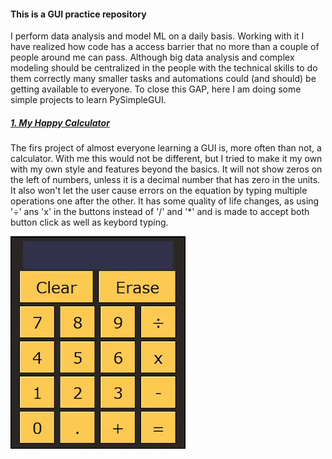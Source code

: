 #### This is a GUI practice repository

I perform data analysis and model ML on a daily basis. Working with it I have realized how code has a access barrier that no more than a couple of people around me can pass. Although big data analysis and complex modeling should be centralized in the people with the technical skills to do them correctly many smaller tasks and automations could (and should) be getting available to everyone. To close this GAP, here I am doing some simple projects to learn PySimpleGUI. 

##### [1. My Happy Calculator](../COding/My_Happy_Calculator.ipynb)

The firs project of almost everyone learning a GUI is, more often than not, a calculator. With me this would not be different, but I tried to make it my own with my own style and features beyond the basics. It will not show zeros on the left of numbers, unless it is a decimal number that has zero in the units. It also won't let the user cause errors on the equation by typing multiple operations one after the other. It has some quality of life changes, as using '÷' ans 'x' in the buttons instead of '/' and '*' and is made to accept both button click as well as keybord typing. 

![My Happy Calculator](/Images/My_Happy_Calculator_gif.gif)


